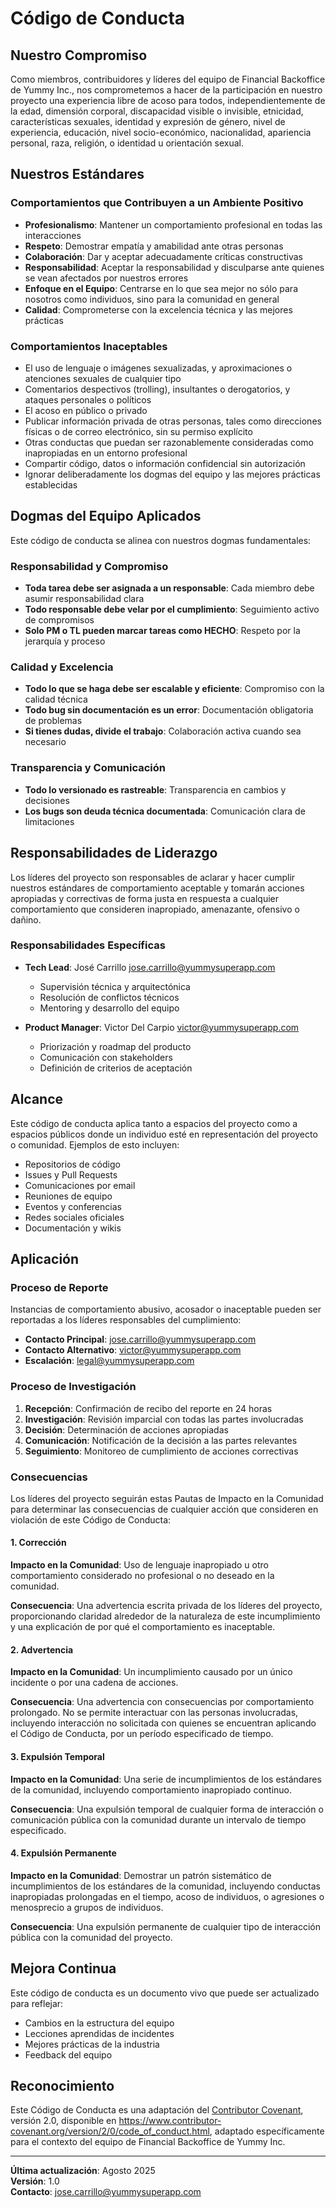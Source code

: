 # Código de Conducta

## Nuestro Compromiso

Como miembros, contribuidores y líderes del equipo de Financial Backoffice de Yummy Inc., nos comprometemos a hacer de la participación en nuestro proyecto una experiencia libre de acoso para todos, independientemente de la edad, dimensión corporal, discapacidad visible o invisible, etnicidad, características sexuales, identidad y expresión de género, nivel de experiencia, educación, nivel socio-económico, nacionalidad, apariencia personal, raza, religión, o identidad u orientación sexual.

## Nuestros Estándares

### Comportamientos que Contribuyen a un Ambiente Positivo

- **Profesionalismo**: Mantener un comportamiento profesional en todas las interacciones
- **Respeto**: Demostrar empatía y amabilidad ante otras personas
- **Colaboración**: Dar y aceptar adecuadamente críticas constructivas
- **Responsabilidad**: Aceptar la responsabilidad y disculparse ante quienes se vean afectados por nuestros errores
- **Enfoque en el Equipo**: Centrarse en lo que sea mejor no sólo para nosotros como individuos, sino para la comunidad en general
- **Calidad**: Comprometerse con la excelencia técnica y las mejores prácticas

### Comportamientos Inaceptables

- El uso de lenguaje o imágenes sexualizadas, y aproximaciones o atenciones sexuales de cualquier tipo
- Comentarios despectivos (trolling), insultantes o derogatorios, y ataques personales o políticos
- El acoso en público o privado
- Publicar información privada de otras personas, tales como direcciones físicas o de correo electrónico, sin su permiso explícito
- Otras conductas que puedan ser razonablemente consideradas como inapropiadas en un entorno profesional
- Compartir código, datos o información confidencial sin autorización
- Ignorar deliberadamente los dogmas del equipo y las mejores prácticas establecidas

## Dogmas del Equipo Aplicados

Este código de conducta se alinea con nuestros dogmas fundamentales:

### Responsabilidad y Compromiso
- **Toda tarea debe ser asignada a un responsable**: Cada miembro debe asumir responsabilidad clara
- **Todo responsable debe velar por el cumplimiento**: Seguimiento activo de compromisos
- **Solo PM o TL pueden marcar tareas como HECHO**: Respeto por la jerarquía y proceso

### Calidad y Excelencia
- **Todo lo que se haga debe ser escalable y eficiente**: Compromiso con la calidad técnica
- **Todo bug sin documentación es un error**: Documentación obligatoria de problemas
- **Si tienes dudas, divide el trabajo**: Colaboración activa cuando sea necesario

### Transparencia y Comunicación
- **Todo lo versionado es rastreable**: Transparencia en cambios y decisiones
- **Los bugs son deuda técnica documentada**: Comunicación clara de limitaciones

## Responsabilidades de Liderazgo

Los líderes del proyecto son responsables de aclarar y hacer cumplir nuestros estándares de comportamiento aceptable y tomarán acciones apropiadas y correctivas de forma justa en respuesta a cualquier comportamiento que consideren inapropiado, amenazante, ofensivo o dañino.

### Responsabilidades Específicas

- **Tech Lead**: José Carrillo <jose.carrillo@yummysuperapp.com>
  - Supervisión técnica y arquitectónica
  - Resolución de conflictos técnicos
  - Mentoring y desarrollo del equipo

- **Product Manager**: Victor Del Carpio <victor@yummysuperapp.com>
  - Priorización y roadmap del producto
  - Comunicación con stakeholders
  - Definición de criterios de aceptación

## Alcance

Este código de conducta aplica tanto a espacios del proyecto como a espacios públicos donde un individuo esté en representación del proyecto o comunidad. Ejemplos de esto incluyen:

- Repositorios de código
- Issues y Pull Requests
- Comunicaciones por email
- Reuniones de equipo
- Eventos y conferencias
- Redes sociales oficiales
- Documentación y wikis

## Aplicación

### Proceso de Reporte

Instancias de comportamiento abusivo, acosador o inaceptable pueden ser reportadas a los líderes responsables del cumplimiento:

- **Contacto Principal**: jose.carrillo@yummysuperapp.com
- **Contacto Alternativo**: victor@yummysuperapp.com
- **Escalación**: legal@yummysuperapp.com

### Proceso de Investigación

1. **Recepción**: Confirmación de recibo del reporte en 24 horas
2. **Investigación**: Revisión imparcial con todas las partes involucradas
3. **Decisión**: Determinación de acciones apropiadas
4. **Comunicación**: Notificación de la decisión a las partes relevantes
5. **Seguimiento**: Monitoreo de cumplimiento de acciones correctivas

### Consecuencias

Los líderes del proyecto seguirán estas Pautas de Impacto en la Comunidad para determinar las consecuencias de cualquier acción que consideren en violación de este Código de Conducta:

#### 1. Corrección
**Impacto en la Comunidad**: Uso de lenguaje inapropiado u otro comportamiento considerado no profesional o no deseado en la comunidad.

**Consecuencia**: Una advertencia escrita privada de los líderes del proyecto, proporcionando claridad alrededor de la naturaleza de este incumplimiento y una explicación de por qué el comportamiento es inaceptable.

#### 2. Advertencia
**Impacto en la Comunidad**: Un incumplimiento causado por un único incidente o por una cadena de acciones.

**Consecuencia**: Una advertencia con consecuencias por comportamiento prolongado. No se permite interactuar con las personas involucradas, incluyendo interacción no solicitada con quienes se encuentran aplicando el Código de Conducta, por un período especificado de tiempo.

#### 3. Expulsión Temporal
**Impacto en la Comunidad**: Una serie de incumplimientos de los estándares de la comunidad, incluyendo comportamiento inapropiado continuo.

**Consecuencia**: Una expulsión temporal de cualquier forma de interacción o comunicación pública con la comunidad durante un intervalo de tiempo especificado.

#### 4. Expulsión Permanente
**Impacto en la Comunidad**: Demostrar un patrón sistemático de incumplimientos de los estándares de la comunidad, incluyendo conductas inapropiadas prolongadas en el tiempo, acoso de individuos, o agresiones o menosprecio a grupos de individuos.

**Consecuencia**: Una expulsión permanente de cualquier tipo de interacción pública con la comunidad del proyecto.

## Mejora Continua

Este código de conducta es un documento vivo que puede ser actualizado para reflejar:

- Cambios en la estructura del equipo
- Lecciones aprendidas de incidentes
- Mejores prácticas de la industria
- Feedback del equipo

## Reconocimiento

Este Código de Conducta es una adaptación del [Contributor Covenant](https://www.contributor-covenant.org), versión 2.0, disponible en https://www.contributor-covenant.org/version/2/0/code_of_conduct.html, adaptado específicamente para el contexto del equipo de Financial Backoffice de Yummy Inc.

---

**Última actualización**: Agosto 2025  
**Versión**: 1.0  
**Contacto**: jose.carrillo@yummysuperapp.com